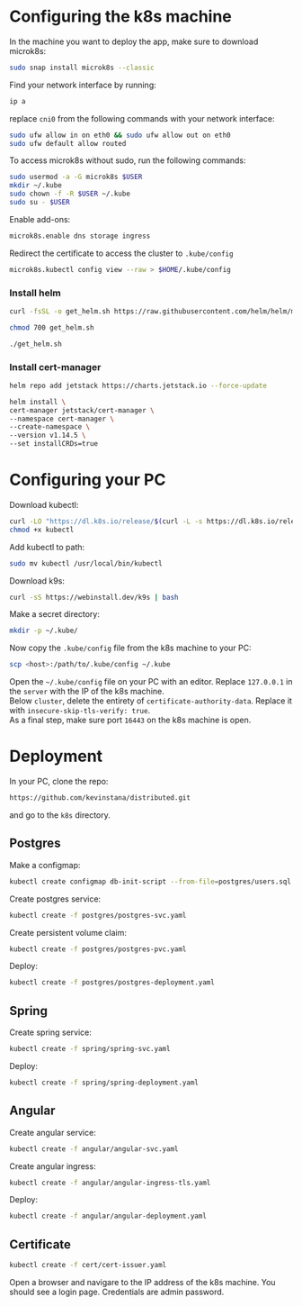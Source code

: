 # Configuring the k8s machine
In the machine you want to deploy the app, make sure to download microk8s:
```bash
sudo snap install microk8s --classic
```
Find your network interface by running:  
```bash
ip a
```
replace `cni0` from the following commands with your network interface:
```bash
sudo ufw allow in on eth0 && sudo ufw allow out on eth0
sudo ufw default allow routed
```
To access microk8s without sudo, run the following commands:
```bash
sudo usermod -a -G microk8s $USER
mkdir ~/.kube
sudo chown -f -R $USER ~/.kube
sudo su - $USER
```
Enable add-ons:
```bash
microk8s.enable dns storage ingress
```
Redirect the certificate to access the cluster to `.kube/config`  
```bash
microk8s.kubectl config view --raw > $HOME/.kube/config
```
### Install helm

```bash
curl -fsSL -o get_helm.sh https://raw.githubusercontent.com/helm/helm/main/scripts/get-helm-3

chmod 700 get_helm.sh

./get_helm.sh
```
### Ιnstall cert-manager

```bash
helm repo add jetstack https://charts.jetstack.io --force-update

helm install \
cert-manager jetstack/cert-manager \
--namespace cert-manager \
--create-namespace \
--version v1.14.5 \
--set installCRDs=true
```
# Configuring your PC
Download kubectl:
```bash
curl -LO "https://dl.k8s.io/release/$(curl -L -s https://dl.k8s.io/release/stable.txt)/bin/linux/amd64/kubectl"
chmod +x kubectl
```
Add kubectl to path:
```bash
sudo mv kubectl /usr/local/bin/kubectl
```
Download k9s:
```bash
curl -sS https://webinstall.dev/k9s | bash
```
Make a secret directory:
```bash
mkdir -p ~/.kube/
```
Now copy the `.kube/config` file from the k8s machine to your PC:  
```bash
scp <host>:/path/to/.kube/config ~/.kube
```
Open the `~/.kube/config` file on your PC with an editor. Replace `127.0.0.1` in the `server` with the IP of the k8s machine.  
Below `cluster`, delete the entirety of `certificate-authority-data`. Replace it with `insecure-skip-tls-verify: true`.  
As a final step, make sure port `16443` οn the k8s machine is open.  
# Deployment
In your PC, clone the repo:
```bash
https://github.com/kevinstana/distributed.git
```
and go to the `k8s` directory.  

## Postgres
Make a configmap:
```bash
kubectl create configmap db-init-script --from-file=postgres/users.sql
```
Create postgres service:
```bash
kubectl create -f postgres/postgres-svc.yaml
```
Create persistent volume claim:
```bash
kubectl create -f postgres/postgres-pvc.yaml
```
Deploy:
```bash
kubectl create -f postgres/postgres-deployment.yaml
```

## Spring
Create spring service:
```bash
kubectl create -f spring/spring-svc.yaml
```
Deploy:
```bash
kubectl create -f spring/spring-deployment.yaml
```

## Angular
Create angular service:
```bash
kubectl create -f angular/angular-svc.yaml
```
Create angular ingress:
```bash
kubectl create -f angular/angular-ingress-tls.yaml
```
Deploy:
```bash
kubectl create -f angular/angular-deployment.yaml
```

## Certificate
```bash
kubectl create -f cert/cert-issuer.yaml
```

Open a browser and navigare to the IP address of the k8s machine. You should see a login page.
Credentials are admin password.
